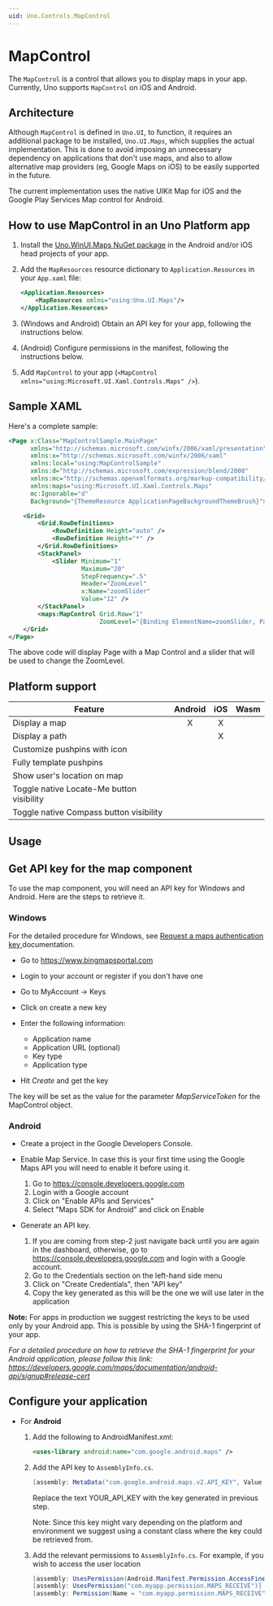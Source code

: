 ```yaml
---
uid: Uno.Controls.MapControl
---
```


# MapControl

The `MapControl` is a control that allows you to display maps in your app. Currently, Uno supports `MapControl` on iOS and Android.

## Architecture

Although `MapControl` is defined in `Uno.UI`, to function, it requires an additional package to be installed, `Uno.UI.Maps`, which supplies the actual implementation. This is done to avoid imposing an unnecessary dependency on applications that don't use maps, and also to allow alternative map providers (eg, Google Maps on iOS) to be easily supported in the future.

The current implementation uses the native UIKit Map for iOS and the Google Play Services Map control for Android.

## How to use MapControl in an Uno Platform app

1. Install the [Uno.WinUI.Maps NuGet package](https://www.nuget.org/packages/Uno.WinUI.Maps/) in the Android and/or iOS head projects of your app.
1. Add the `MapResources` resource dictionary to `Application.Resources` in your `App.xaml` file:

    ```xml
    <Application.Resources>
        <MapResources xmlns="using:Uno.UI.Maps"/>
    </Application.Resources>
    ```

1. (Windows and Android) Obtain an API key for your app, following the instructions below.
1. (Android) Configure permissions in the manifest, following the instructions below.
1. Add `MapControl` to your app (`<MapControl xmlns="using:Microsoft.UI.Xaml.Controls.Maps" />`).

## Sample XAML

Here's a complete sample:

```xml
<Page x:Class="MapControlSample.MainPage"
      xmlns="http://schemas.microsoft.com/winfx/2006/xaml/presentation"
      xmlns:x="http://schemas.microsoft.com/winfx/2006/xaml"
      xmlns:local="using:MapControlSample"
      xmlns:d="http://schemas.microsoft.com/expression/blend/2008"
      xmlns:mc="http://schemas.openxmlformats.org/markup-compatibility/2006"
      xmlns:maps="using:Microsoft.UI.Xaml.Controls.Maps"
      mc:Ignorable="d"
      Background="{ThemeResource ApplicationPageBackgroundThemeBrush}">

    <Grid>
        <Grid.RowDefinitions>
            <RowDefinition Height="auto" />
            <RowDefinition Height="*" />
        </Grid.RowDefinitions>
        <StackPanel>
            <Slider Minimum="1"
                    Maximum="20"
                    StepFrequency=".5"
                    Header="ZoomLevel"
                    x:Name="zoomSlider"
                    Value="12" />
        </StackPanel>
        <maps:MapControl Grid.Row="1"
                         ZoomLevel="{Binding ElementName=zoomSlider, Path=Value, Mode=TwoWay}" />
    </Grid>
</Page>
```

The above code will display Page with a Map Control and a slider that will be used to change the ZoomLevel.

## Platform support

| Feature                                   | Android | iOS | Wasm |
| ------------------------------------------|:-------:|:---:|:----:|
| Display a map                             |    X    |  X  |      |
| Display a path                            |         |  X  |      |
| Customize pushpins with icon              |         |     |      |
| Fully template pushpins                   |         |     |      |
| Show user's location on map               |         |     |      |
| Toggle native Locate-Me button visibility |         |     |      |
| Toggle native Compass button visibility   |         |     |      |

## Usage

## Get API key for the map component

To use the map component, you will need an API key for Windows and Android. Here are the steps to retrieve it.

### Windows

For the detailed procedure for Windows, see [Request a maps authentication key
](https://learn.microsoft.com/windows/uwp/maps-and-location/authentication-key) documentation.

+ Go to <https://www.bingmapsportal.com>
+ Login to your account or register if you don't have one
+ Go to MyAccount -> Keys
+ Click on create a new key
+ Enter the following information:

  + Application name
  + Application URL (optional)
  + Key type
  + Application type
+ Hit *Create* and get the key

The key will be set as the value for the parameter *MapServiceToken* for the MapControl object.

### Android

+ Create a project in the Google Developers Console.

+ Enable Map Service. In case this is your first time using the Google Maps API you will need to enable it before using it.

    1. Go to <https://console.developers.google.com>
    2. Login with a Google account
    3. Click on "Enable APIs and Services"
    4. Select "Maps SDK for Android" and click on Enable
+ Generate an API key.

    1. If you are coming from step-2 just navigate back until you are again in the dashboard, otherwise, go to <https://console.developers.google.com> and login with a Google account.
    2. Go to the Credentials section on the left-hand side menu
    3. Click on "Create Credentials", then "API key"
    4. Copy the key generated as this will be the one we will use later in the application

**Note:** For apps in production we suggest restricting the keys to be used only by your Android app. This is possible by using the SHA-1 fingerprint of your app.

*For a detailed procedure on how to retrieve the SHA-1 fingerprint for your Android application, please follow this link: <https://developers.google.com/maps/documentation/android-api/signup#release-cert>*

## Configure your application

+ For **Android**
    1. Add the following to AndroidManifest.xml:

        ```xml
        <uses-library android:name="com.google.android.maps" />
        ```

    2. Add the API key to `AssemblyInfo.cs`.

        ```csharp
        [assembly: MetaData("com.google.android.maps.v2.API_KEY", Value = "YOUR_API_KEY")]
        ```

        Replace the text YOUR_API_KEY with the key generated in previous step.

        Note: Since this key might vary depending on the platform and environment we suggest using a constant class where the key could be retrieved from.

    3. Add the relevant permissions to `AssemblyInfo.cs`. For example, if you wish to access the user location

        ```csharp
        [assembly: UsesPermission(Android.Manifest.Permission.AccessFineLocation)]
        [assembly: UsesPermission("com.myapp.permission.MAPS_RECEIVE")]
        [assembly: Permission(Name = "com.myapp.permission.MAPS_RECEIVE", ProtectionLevel = Android.Content.PM.Protection.Signature)]
        ```
